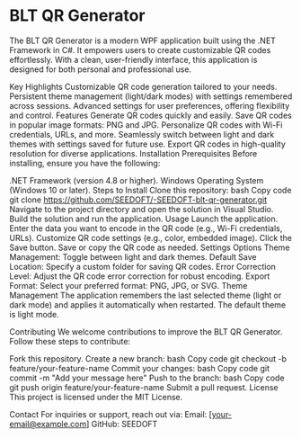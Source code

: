 # BLT QR Generator
The BLT QR Generator is a modern WPF application built using the .NET Framework in C#. It empowers users to create customizable QR codes effortlessly. With a clean, user-friendly interface, this application is designed for both personal and professional use.

Key Highlights
Customizable QR code generation tailored to your needs.
Persistent theme management (light/dark modes) with settings remembered across sessions.
Advanced settings for user preferences, offering flexibility and control.
Features
Generate QR codes quickly and easily.
Save QR codes in popular image formats: PNG and JPG.
Personalize QR codes with Wi-Fi credentials, URLs, and more.
Seamlessly switch between light and dark themes with settings saved for future use.
Export QR codes in high-quality resolution for diverse applications.
Installation
Prerequisites
Before installing, ensure you have the following:

.NET Framework (version 4.8 or higher).
Windows Operating System (Windows 10 or later).
Steps to Install
Clone this repository:
bash
Copy code
git clone https://github.com/SEEDOFT/-SEEDOFT-blt-qr-generator.git
Navigate to the project directory and open the solution in Visual Studio.
Build the solution and run the application.
Usage
Launch the application.
Enter the data you want to encode in the QR code (e.g., Wi-Fi credentials, URLs).
Customize QR code settings (e.g., color, embedded image).
Click the Save button.
Save or copy the QR code as needed.
Settings Options
Theme Management: Toggle between light and dark themes.
Default Save Location: Specify a custom folder for saving QR codes.
Error Correction Level: Adjust the QR code error correction for robust encoding.
Export Format: Select your preferred format: PNG, JPG, or SVG.
Theme Management
The application remembers the last selected theme (light or dark mode) and applies it automatically when restarted. The default theme is light mode.

Contributing
We welcome contributions to improve the BLT QR Generator. Follow these steps to contribute:

Fork this repository.
Create a new branch:
bash
Copy code
git checkout -b feature/your-feature-name
Commit your changes:
bash
Copy code
git commit -m "Add your message here"
Push to the branch:
bash
Copy code
git push origin feature/your-feature-name
Submit a pull request.
License
This project is licensed under the MIT License.

Contact
For inquiries or support, reach out via:
Email: [your-email@example.com]
GitHub: SEEDOFT
